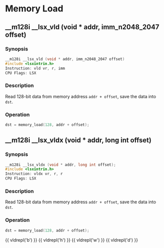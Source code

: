 # Memory Load

## __m128i __lsx_vld (void * addr, imm_n2048_2047 offset)

### Synopsis

```c++
__m128i __lsx_vld (void * addr, imm_n2048_2047 offset)
#include <lsxintrin.h>
Instruction: vld vr, r, imm
CPU Flags: LSX
```

### Description

Read 128-bit data from memory address `addr + offset`, save the data into `dst`.

### Operation

```c++
dst = memory_load(128, addr + offset);
```

## __m128i __lsx_vldx (void * addr, long int offset)

### Synopsis

```c++
__m128i __lsx_vldx (void * addr, long int offset);
#include <lsxintrin.h>
Instruction: vldx vr, r, r
CPU Flags: LSX
```

### Description

Read 128-bit data from memory address `addr + offset`, save the data into `dst`.

### Operation

```c++
dst = memory_load(128, addr + offset);
```

{{ vldrepl('b') }}
{{ vldrepl('h') }}
{{ vldrepl('w') }}
{{ vldrepl('d') }}
